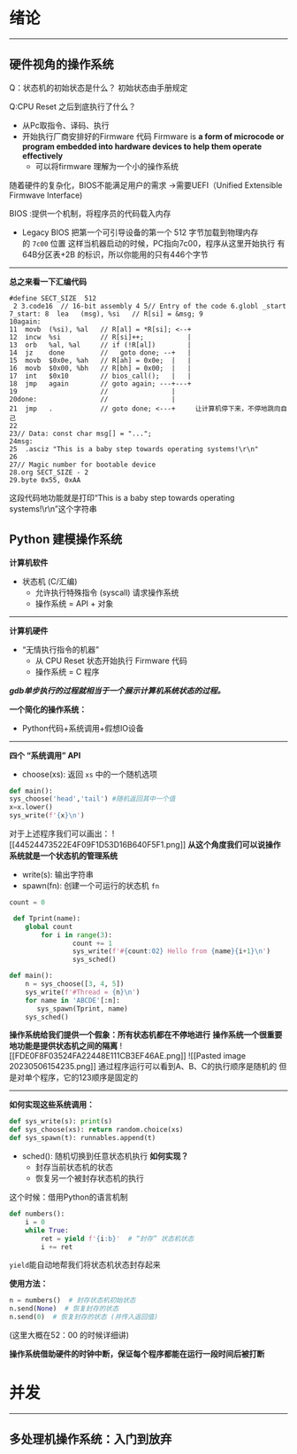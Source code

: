 # 绪论
---


## 硬件视角的操作系统

Q：状态机的初始状态是什么？
初始状态由手册规定 

Q:CPU Reset 之后到底执行了什么？
- 从Pc取指令、译码、执行
- 开始执行厂商安排好的Firmware 代码
	Firmware is **a form of microcode or program embedded into hardware devices to help them operate effectively**
	- 可以将firmware 理解为一个小的操作系统


随着硬件的复杂化，BIOS不能满足用户的需求
→需要UEFI（Unified Extensible Firmwave Interface)


BIOS :提供一个机制，将程序员的代码载入内存
- Legacy BIOS 把第一个可引导设备的第一个 512 字节加载到物理内存的 `7c00` 位置
	这样当机器启动的时候，PC指向7c00，程序从这里开始执行
	有64B分区表+2B 的标识，所以你能用的只有446个字节

---

**总之来看一下汇编代码**
```
#define SECT_SIZE  512
 2 3.code16  // 16-bit assembly 4 5// Entry of the code 6.globl _start 7_start: 8  lea   (msg), %si   // R[si] = &msg; 9
10again:
11  movb  (%si), %al   // R[al] = *R[si]; <--+
12  incw  %si          // R[si]++;           |
13  orb   %al, %al     // if (!R[al])        |
14  jz    done         //   goto done; --+   |
15  movb  $0x0e, %ah   // R[ah] = 0x0e;  |   |
16  movb  $0x00, %bh   // R[bh] = 0x00;  |   |
17  int   $0x10        // bios_call();   |   |
18  jmp   again        // goto again; ---+---+
19                     //                |
20done:                //                |
21  jmp   .            // goto done; <---+     让计算机停下来，不停地跳向自己
22
23// Data: const char msg[] = "...";
24msg:
25  .asciz "This is a baby step towards operating systems!\r\n"
26
27// Magic number for bootable device
28.org SECT_SIZE - 2
29.byte 0x55, 0xAA
```
这段代码地功能就是打印“This is a baby step towards operating systems!\r\n”这个字符串

## Python 建模操作系统


**计算机软件**

-   状态机 (C/汇编)
    -   允许执行特殊指令 (syscall) 请求操作系统
    -   操作系统 = API + 对象

---

**计算机硬件**

-   “无情执行指令的机器”
    -   从 CPU Reset 状态开始执行 Firmware 代码
    -   操作系统 = C 程序


***gdb单步执行的过程就相当于一个展示计算机系统状态的过程。***

**一个简化的操作系统：**
- Python代码+系统调用+假想IO设备
---


**四个 “系统调用” API**
-   choose(xs): 返回 `xs` 中的一个随机选项
```python
def main():
sys_choose('head','tail') #随机返回其中一个值
x=x.lower()
sys_write(f'{x}\n')
```

对于上述程序我们可以画出：
![[44524473522E4F09F1D53D16B640F5F1.png]]
 **从这个角度我们可以说操作系统就是一个状态机的管理系统**
-   write(s): 输出字符串 
-   spawn(fn): 创建一个可运行的状态机 `fn`
```python
count = 0

 def Tprint(name):
    global count 
        for i in range(3): 
                count += 1        
                sys_write(f'#{count:02} Hello from {name}{i+1}\n')
                sys_sched() 

def main():
    n = sys_choose([3, 4, 5])
    sys_write(f'#Thread = {n}\n')
    for name in 'ABCDE'[:n]:
       sys_spawn(Tprint, name)
    sys_sched()
```
**操作系统给我们提供一个假象：所有状态机都在不停地进行**
**操作系统一个很重要地功能是提供状态机之间的隔离**
![[FDE0F8F03524FA22448E111CB3EF46AE.png]]
![[Pasted image 20230506154235.png]]
通过程序运行可以看到A、B、C的执行顺序是随机的
但是对单个程序，它的123顺序是固定的

---

**如何实现这些系统调用：**

```python
def sys_write(s): print(s)
def sys_choose(xs): return random.choice(xs)
def sys_spawn(t): runnables.append(t)
```

- sched(): 随机切换到任意状态机执行
	**如何实现？**
	- 封存当前状态机的状态
	- 恢复另一个被封存状态机的执行

这个时候：借用Python的语言机制

```python
def numbers():
    i = 0
    while True:
        ret = yield f'{i:b}'  # “封存” 状态机状态
        i += ret
```
`yield`能自动地帮我们将状态机状态封存起来

**使用方法：**
```python
n = numbers()  # 封存状态机初始状态
n.send(None)  # 恢复封存的状态
n.send(0)  # 恢复封存的状态 (并传入返回值)
```

(这里大概在52：00 的时候详细讲)

**操作系统借助硬件的时钟中断，保证每个程序都能在运行一段时间后被打断**




# 并发
---

## 多处理机操作系统：入门到放弃


